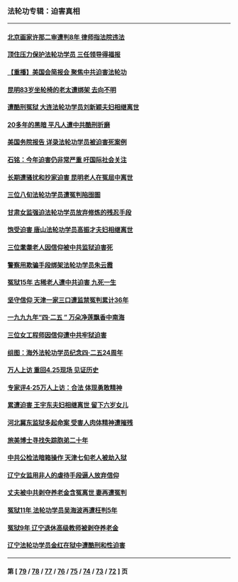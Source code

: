 ### 法轮功专辑：迫害真相
---
#### [北京画家许那二审遭判8年 律师指法院违法](../../pages/nf4379/n14004182.md?05280430) 
#### [顶住压力保护法轮功学员 三任领导得福报](../../pages/nf4379/n14002440.md?05280430) 
#### [【重播】美国会简报会 聚焦中共迫害法轮功](../../pages/nf4379/n14002932.md?05280430) 
#### [昆明83岁坐轮椅的老太遭绑架 去向不明](../../pages/nf4379/n14000874.md?05280430) 
#### [遭酷刑冤狱 大连法轮功学员刘新颖夫妇相继离世](../../pages/nf4379/n13998111.md?05280430) 
#### [20多年的黑暗 平凡人遭中共酷刑折磨](../../pages/nf4379/n13997976.md?05280430) 
#### [美国务院报告 详录法轮功学员被迫害死案例](../../pages/nf4379/n13997752.md?05280430) 
#### [石铭：今年迫害仍非常严重 吁国际社会关注](../../pages/nf4379/n13996099.md?05280430) 
#### [长期遭骚扰和抄家迫害 昆明老人在冤屈中离世](../../pages/nf4379/n13990487.md?05280430) 
#### [三位八旬法轮功学员遭冤判陷囹圄](../../pages/nf4379/n13988869.md?05280430) 
#### [甘肃女监强迫法轮功学员放弃修炼的残忍手段](../../pages/nf4379/n13988053.md?05280430) 
#### [饱受迫害 唐山法轮功学员高振才夫妇相继离世](../../pages/nf4379/n13987209.md?05280430) 
#### [三位耄耋老人因信仰被中共监狱迫害死](../../pages/nf4379/n13986618.md?05280430) 
#### [警察用欺骗手段绑架法轮功学员朱云霞](../../pages/nf4379/n13985959.md?05280430) 
#### [冤狱15年 古稀老人遭中共迫害 九死一生](../../pages/nf4379/n13985199.md?05280430) 
#### [坚守信仰 天津一家三口遭监禁冤判累计36年](../../pages/nf4379/n13983791.md?05280430) 
#### [一九九九年“四·二五 ” 万朵净莲飘香中南海](../../pages/nf4379/n13984266.md?05280430) 
#### [三位女工程师因信仰遭中共牢狱迫害](../../pages/nf4379/n13982891.md?05280430) 
#### [组图：海外法轮功学员纪念四‧二五24周年](../../pages/nf4379/n13979790.md?05280430) 
#### [万人上访 重回4.25现场 见证历史](../../pages/nf4379/n13979775.md?05280430) 
#### [专家评4‧25万人上访：合法 体现勇敢精神](../../pages/nf4379/n13975820.md?05280430) 
#### [累遭迫害 王宇东夫妇相继离世 留下六岁女儿](../../pages/nf4379/n13977555.md?05280430) 
#### [河北冀东监狱多起命案 受害人肉体精神遭摧残](../../pages/nf4379/n13976483.md?05280430) 
#### [旅美博士寻找失踪胞弟二十年](../../pages/nf4379/n13976318.md?05280430) 
#### [中共公检法暗箱操作 天津七旬老人被劫入狱](../../pages/nf4379/n13975097.md?05280430) 
#### [辽宁女监用非人的虐待手段逼人放弃信仰](../../pages/nf4379/n13972297.md?05280430) 
#### [丈夫被中共剥夺养老金含冤离世 妻再遭冤判](../../pages/nf4379/n13970514.md?05280430) 
#### [冤狱11年 法轮功学员吴海波再遭枉判5年](../../pages/nf4379/n13966760.md?05280430) 
#### [冤狱9年 辽宁退休高级教师被剥夺养老金](../../pages/nf4379/n13969844.md?05280430) 
#### [辽宁法轮功学员金红在狱中遭酷刑和性迫害](../../pages/nf4379/n13969049.md?05280430) 

---
#### 第 [ [79](./79.md?05280430) / [78](./78.md?05280430) / [77](./77.md?05280430) / [76](./76.md?05280430) / [75](./75.md?05280430) / [74](./74.md?05280430) / [73](./73.md?05280430) / [72](./72.md?05280430) ] 页
